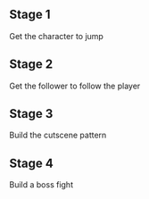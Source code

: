 ## Stage 1

Get the character to jump
 
## Stage 2

Get the follower to follow the player

## Stage 3

Build the cutscene pattern

## Stage 4

Build a boss fight
